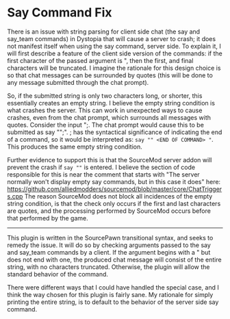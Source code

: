 Say Command Fix
==================================

There is an issue with string parsing for client side chat (the say and say_team commands) in Dystopia that will cause a server to crash; it does not manifest itself when using the say command, server side. To explain it, I will first describe a feature of the client side version of the commands: if the first character of the passed argument is ", then the first, and final characters will be truncated. I imagine the rationale for this design choice is so that chat messages can be surrounded by quotes (this will be done to any message submitted through the chat prompt).

So, if the submitted string is only two characters long, or shorter, this essentially creates an empty string. I believe the empty string condition is what crashes the server. This can work in unexpected ways to cause crashes, even from the chat prompt, which surrounds all messages with quotes. Consider the input ";. The chat prompt would cause this to be submitted as say "";". ; has the syntactical significance of indicating the end of a command, so it would be interpreted as: `say "" <END OF COMMAND> "`. This produces the same empty string condition.

Further evidence to support this is that the SourceMod server addon will prevent the crash if `say ""` is entered. I believe the section of code responsible for this is near the comment that starts with "The server normally won't display empty say commands, but in this case it does" here: https://github.com/alliedmodders/sourcemod/blob/master/core/ChatTriggers.cpp The reason SourceMod does not block all incidences of the empty string condition, is that the check only occurs if the first and last characters are quotes, and the processing performed by SourceMod occurs before that performed by the game.

----------------------------------

This plugin is written in the SourcePawn transitional syntax, and seeks to remedy the issue. It will do so by checking arguments passed to the say and say_team commands by a client. If the argument begins with a " but does not end with one, the produced chat message will consist of the entire string, with no characters truncated. Otherwise, the plugin will allow the standard behavior of the command.

There were different ways that I could have handled the special case, and I think the way chosen for this plugin is fairly sane. My rationale for simply printing the entire string, is to default to the behavior of the server side say command.
